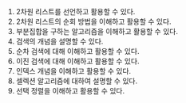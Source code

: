 1. 2차원 리스트를 선언하고 활용할 수 있다.
2. 2차원 리스트의 순회 방법을 이해하고 활용할 수 있다.
3. 부분집합을 구하는 알고리즘을 이해하고 활용할 수 있다.
4. 검색의 개념을 설명할 수 있다.
5. 순차 검색에 대해 이해하고 활용할 수 있다.
6. 이진 검색에 대해 이해하고 활용할 수 있다.
7. 인덱스 개념을 이해하고 활용할 수 있다.
8. 셀렉션 알고리즘에 대하여 설명할 수 있다.
9. 선택 정렬을 이해하고 활용할 수 있다.
